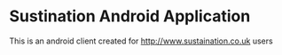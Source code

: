 Sustination Android Application 
=======================================

This is an android client created for http://www.sustaination.co.uk users

